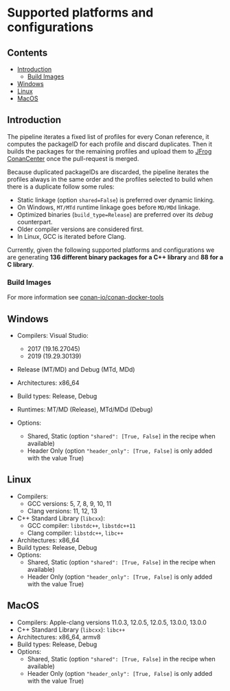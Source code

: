 # Supported platforms and configurations

<!-- toc -->
## Contents

  * [Introduction](#introduction)
    * [Build Images](#build-images)
  * [Windows](#windows)
  * [Linux](#linux)
  * [MacOS](#macos)<!-- endToc -->

## Introduction

The pipeline iterates a fixed list of profiles for every Conan reference,
it computes the packageID for each profile and discard duplicates. Then it
builds the packages for the remaining profiles and upload them to
[JFrog ConanCenter](https://conan.io/center/) once the pull-request is merged.

Because duplicated packageIDs are discarded, the pipeline iterates the
profiles always in the same order and the profiles selected to build when
there is a duplicate follow some rules:

 * Static linkage (option `shared=False`) is preferred over dynamic linking.
 * On Windows, `MT/MTd` runtime linkage goes before `MD/MDd` linkage.
 * Optimized binaries (`build_type=Release`) are preferred over its _debug_ counterpart.
 * Older compiler versions are considered first.
 * In Linux, GCC is iterated before Clang.

Currently, given the following supported platforms and configurations we
are generating **136 different binary packages for a C++ library**
and **88 for a C library**.

### Build Images

For more information see [conan-io/conan-docker-tools](https://github.com/conan-io/conan-docker-tools)

## Windows

- Compilers: Visual Studio:
  
  - 2017 (19.16.27045)
  - 2019 (19.29.30139)
  
- Release (MT/MD) and Debug (MTd, MDd)
- Architectures: x86_64
- Build types: Release, Debug
- Runtimes: MT/MD (Release), MTd/MDd (Debug)
- Options:
  - Shared, Static (option `"shared": [True, False]` in the recipe when available)
  - Header Only (option `"header_only": [True, False]` is only added with the value True)

## Linux

- Compilers:
  - GCC versions: 5, 7, 8, 9, 10, 11
  - Clang versions: 11, 12, 13
- C++ Standard Library (`libcxx`):
  - GCC compiler: `libstdc++`, `libstdc++11`
  - Clang compiler: `libstdc++`, `libc++`
- Architectures: x86_64
- Build types: Release, Debug
- Options:
  - Shared, Static (option `"shared": [True, False]` in the recipe when available)
  - Header Only (option `"header_only": [True, False]` is only added with the value True)

## MacOS

- Compilers: Apple-clang versions 11.0.3, 12.0.5, 12.0.5, 13.0.0, 13.0.0
- C++ Standard Library (`libcxx`): `libc++`
- Architectures: x86_64, armv8
- Build types: Release, Debug
- Options:
  - Shared, Static (option ``"shared": [True, False]`` in the recipe when available)
  - Header Only (option `"header_only": [True, False]` is only added with the value True)

